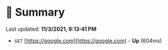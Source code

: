 # 📖 Summary
Last updated: **11/3/2021, 9:13:41 PM**

- `GET` [https://google.com](https://google.com) - **Up** (604ms)
